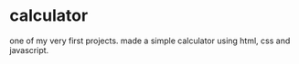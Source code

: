 # calculator
one of my very first projects. made a simple calculator using html, css and javascript.

